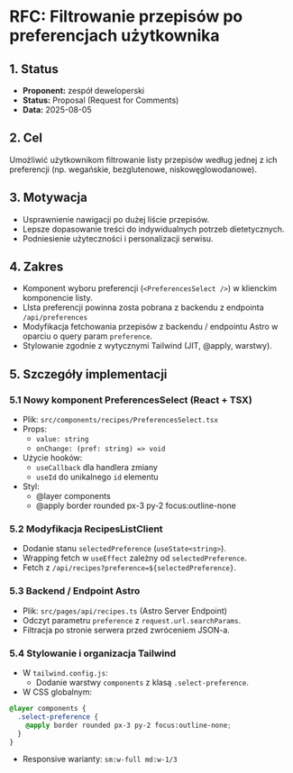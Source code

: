 # RFC: Filtrowanie przepisów po preferencjach użytkownika

## 1. Status

- **Proponent:** zespół deweloperski
- **Status:** Proposal (Request for Comments)
- **Data:** 2025-08-05

## 2. Cel

Umożliwić użytkownikom filtrowanie listy przepisów według jednej z ich preferencji (np. wegańskie, bezglutenowe, niskowęglowodanowe).

## 3. Motywacja

- Usprawnienie nawigacji po dużej liście przepisów.
- Lepsze dopasowanie treści do indywidualnych potrzeb dietetycznych.
- Podniesienie użyteczności i personalizacji serwisu.

## 4. Zakres

- Komponent wyboru preferencji (`<PreferencesSelect />`) w klienckim komponencie listy.
- LIsta preferencji powinna zosta pobrana z backendu z endpointa `/api/preferences`
- Modyfikacja fetchowania przepisów z backendu / endpointu Astro w oparciu o query param `preference`.
- Stylowanie zgodnie z wytycznymi Tailwind (JIT, @apply, warstwy).

## 5. Szczegóły implementacji

### 5.1 Nowy komponent PreferencesSelect (React + TSX)

- Plik: `src/components/recipes/PreferencesSelect.tsx`
- Props:
  - `value: string`
  - `onChange: (pref: string) => void`
- Użycie hooków:
  - `useCallback` dla handlera zmiany
  - `useId` do unikalnego `id` elementu
- Styl:
  - @layer components
  - @apply border rounded px-3 py-2 focus:outline-none

### 5.2 Modyfikacja RecipesListClient

- Dodanie stanu `selectedPreference` (`useState<string>`).
- Wrapping fetch w `useEffect` zależny od `selectedPreference`.
- Fetch z `/api/recipes?preference=${selectedPreference}`.

### 5.3 Backend / Endpoint Astro

- Plik: `src/pages/api/recipes.ts` (Astro Server Endpoint)
- Odczyt parametru `preference` z `request.url.searchParams`.
- Filtracja po stronie serwera przed zwróceniem JSON-a.

### 5.4 Stylowanie i organizacja Tailwind

- W `tailwind.config.js`:
  - Dodanie warstwy `components` z klasą `.select-preference`.
- W CSS globalnym:

```css
@layer components {
  .select-preference {
    @apply border rounded px-3 py-2 focus:outline-none;
  }
}
```

- Responsive warianty: `sm:w-full md:w-1/3`
